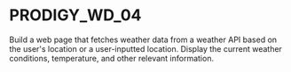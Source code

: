 # PRODIGY_WD_04
Build a web page that fetches weather data from a weather API based on the user's location or a user-inputted location. Display the current weather conditions, temperature, and other relevant information.
